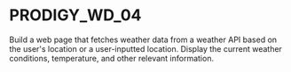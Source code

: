 # PRODIGY_WD_04
Build a web page that fetches weather data from a weather API based on the user's location or a user-inputted location. Display the current weather conditions, temperature, and other relevant information.
